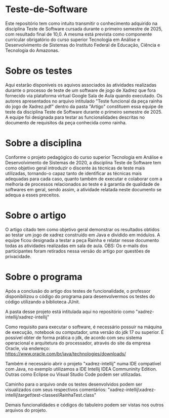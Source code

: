 # Teste-de-Software
Este repositório tem como intuito transmitir o conhecimento adquirido na disciplina Teste de Software cursada durante o primeiro semestre de 2025, com resultado final de 10,0. A mesma está prevista como componente curricular obrigatório do curso superior Tecnologia em Análise e Desenvolvimento de Sistemas do Instituto Federal de Educação, Ciência e Tecnologia do Amazonas.

# Sobre os testes
Aqui estarão disponíveis os aquivos associados às atividades realizadas durante o processo de teste de um software de jogo de Xadrez que fora fornecido via plataforma virtual Google Sala de Aula quando executado. Os autores apresentados no arquivo intitulado "Teste funcional da peça rainha do jogo de Xadrez.pdf" dentro da pasta "Artigo" constituem essa equipe de teste da disciplina Teste de Software durante o primeiro semestre de 2025. A equipe foi designada para testar as funcionalidades descritas no documento de requisitos da peça conhecida como rainha. 

# Sobre a disciplina
Conforme o projeto pedagógico do curso superior Tecnologia em Análise e Desenvolvimento de Sistemas de 2020, a disciplina Teste de Software tem como objetivo geral introduzir o discente às técnicas de teste mais utilizadas, tornando-o capaz tanto de identificar as técnicas mais adequadas para cada caso, quanto também de executar e colaborar com a melhoria de processos relacionados ao teste e à garantia de qualidade de softwares em geral, sendo assim, a atividade relatada neste documento se adequa a esses preceitos.

# Sobre o artigo
O artigo citado tem como objetivo geral demonstrar os resultados obtidos ao testar um jogo de xadrez construído em Java e dividido em módulos. A equipe ficou designada a testar a peça Rainha e relatar nesse documento todas as atividades realizadas em sala de aula. 
OBS: Os e-mails dos participantes foram retirados nessa versão do artigo por questões de privacidade.

# Sobre o programa
Após a conclusão do artigo dos testes de funcionalidade, o professor disponibilizou o código do programa para desenvolvermos os testes do código utilizando a biblioteca JUnit. 

A pasta desse projeto está intitulada aqui no repositório como "xadrez-intellij/xadrez-intellij"

Como requisito para executar o software, é necessário possuir na máquina de execução, notebook ou computador, uma versão do jdk 17 ou superior. É possível obter de forma prática o jdk, de acordo com seu sistema operacional e arquitetura do processador, através do site da empresa Oracle, via endereço: https://www.oracle.com/br/java/technologies/downloads/

Também é necessário abrir o projeto "xadrez-intellij" numa IDE compatível com Java, no exemplo utilizamos a IDE Intellij IDEA Communinity Edition. Outras como Eclipse ou Visual Studio Code podem ser utilizadas.

Caminho para o arquivo onde os testes desenvolvidos podem ser visualizados com seus respectivos comentários:
"xadrez-intellij\xadrez-intellij\target\test-classes\RainhaTest.class"

Demais funcionalidades e códigos do tabuleiro podem ser vistas nos outros arquivos do projeto.

